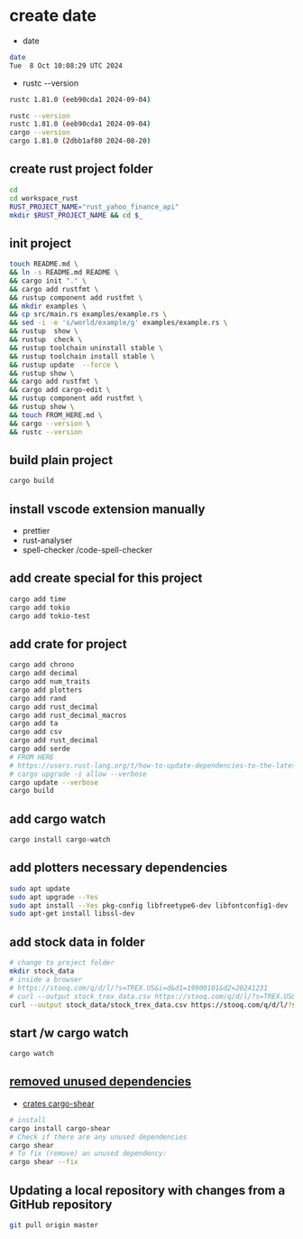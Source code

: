 # create date

- date

```bash
date
Tue  8 Oct 10:08:29 UTC 2024
```

- rustc --version

```bash
rustc 1.81.0 (eeb90cda1 2024-09-04)
```

``` bash
rustc --version
rustc 1.81.0 (eeb90cda1 2024-09-04)
cargo --version
cargo 1.81.0 (2dbb1af80 2024-08-20)
```

## create rust project folder

```bash
cd 
cd workspace_rust
RUST_PROJECT_NAME="rust_yahoo_finance_api"
mkdir $RUST_PROJECT_NAME && cd $_
```

## init project

```bash
touch README.md \
&& ln -s README.md README \
&& cargo init "." \
&& cargo add rustfmt \
&& rustup component add rustfmt \
&& mkdir examples \
&& cp src/main.rs examples/example.rs \
&& sed -i -e 's/world/example/g' examples/example.rs \
&& rustup  show \
&& rustup  check \
&& rustup toolchain uninstall stable \
&& rustup toolchain install stable \
&& rustup update  --force \
&& rustup show \
&& cargo add rustfmt \
&& cargo add cargo-edit \
&& rustup component add rustfmt \
&& rustup show \
&& touch FROM_HERE.md \
&& cargo --version \
&& rustc --version
```

## build plain project

```bash
cargo build
```

## install vscode extension manually

- prettier
- rust-analyser
- spell-checker  /code-spell-checker


## add create special for this project

```bash
cargo add time
cargo add tokio
cargo add tokio-test
```

## add crate for project

```bash
cargo add chrono
cargo add decimal
cargo add num_traits
cargo add plotters
cargo add rand
cargo add rust_decimal
cargo add rust_decimal_macros
cargo add ta
cargo add csv
cargo add rust_decimal
cargo add serde
# FROM HERE
# https://users.rust-lang.org/t/how-to-update-dependencies-to-the-latest/110232/2
# cargo upgrade -i allow --verbose
cargo update --verbose
cargo build
```

## add cargo watch

```bash
cargo install cargo-watch
```

## add plotters necessary dependencies

```bash
sudo apt update
sudo apt upgrade --Yes 
sudo apt install --Yes pkg-config libfreetype6-dev libfontconfig1-dev
sudo apt-get install libssl-dev
```

## add stock data in folder

```bash
# change to project folder
mkdir stock_data
# inside a browser
# https://stooq.com/q/d/l/?s=TREX.US&i=d&d1=19900101&d2=20241231
# curl --output stock_trex_data.csv https://stooq.com/q/d/l/?s=TREX.US&i=d&d1=19900101&d2=20241231
curl --output stock_data/stock_trex_data.csv https://stooq.com/q/d/l/?s=TREX.US&i=d&d1=19900101&d2=20241231

```

## start /w cargo watch

```bash
cargo watch

```

## [removed unused dependencies](https://stackoverflow.com/questions/72082550/how-do-i-remove-unused-dependencies-in-cargo-toml)

- [crates cargo-shear](https://crates.io/search?q=cargo-shear)

```bash
# install
cargo install cargo-shear
# Check if there are any unused dependencies
cargo shear
# To fix (remove) an unused dependency:
cargo shear --fix

```

## Updating a local repository with changes from a GitHub repository

```bash
git pull origin master
```
